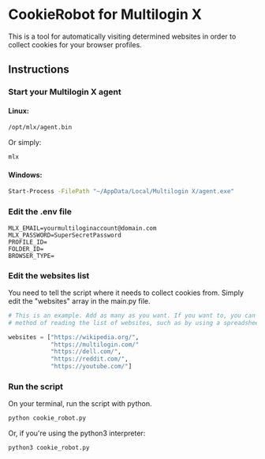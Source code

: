 # CookieRobot for Multilogin X

This is a tool for automatically visiting determined websites in order to collect cookies for your browser profiles.

## Instructions

### Start your Multilogin X agent

#### Linux:
```bash
/opt/mlx/agent.bin
```
Or simply:
```bash
mlx
```

#### Windows:

```bash
Start-Process -FilePath "~/AppData/Local/Multilogin X/agent.exe"
```
### Edit the .env file

```env
MLX_EMAIL=yourmultiloginaccount@domain.com
MLX_PASSWORD=SuperSecretPassword
PROFILE_ID=
FOLDER_ID=
BROWSER_TYPE=
```
### Edit the websites list

You need to tell the script where it needs to collect cookies from. Simply edit the "websites" array in the main.py file.

```python
# This is an example. Add as many as you want. If you want to, you can even remove this array here and add another
# method of reading the list of websites, such as by using a spreadsheet, for example.

websites = ["https://wikipedia.org/",
            "https://multilogin.com/"
            "https://dell.com/",
            "https://reddit.com/",
            "https://youtube.com/"]
```

### Run the script

On your terminal, run the script with python.
```bash
python cookie_robot.py
```
Or, if you're using the python3 interpreter:
```bash
python3 cookie_robot.py
```
